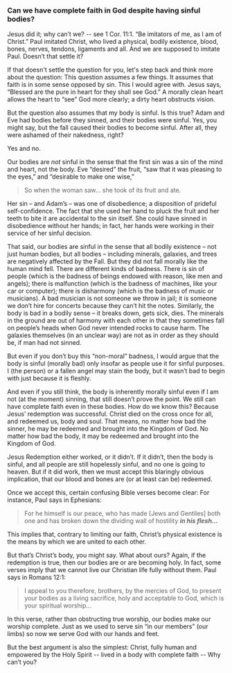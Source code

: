 ### Can we have complete faith in God despite having sinful bodies? 


Jesus did it; why can’t we? -- see 1 Cor. 11:1. “Be imitators of me, as I am of Christ.” Paul imitated Christ, who lived a physical, bodily existence, blood, bones, nerves, tendons, ligaments and all. And we are supposed to imitate Paul. Doesn’t that settle it?  

If that doesn't settle the question for you, let's step back and think more about the question: This question assumes a few things. It assumes that faith is in some sense opposed by sin. This I would agree with. Jesus says, “Blessed are the pure in heart for they shall see God.” A morally clean heart allows the heart to “see” God more clearly; a dirty heart obstructs vision.

But the question also assumes that my body is sinful. Is this true? Adam and Eve had bodies before they sinned, and their bodies were sinful. Yes, you might say, but the fall caused their bodies to become sinful. After all, they were ashamed of their nakedness, right? 

Yes and no. 

Our bodies are *not* sinful in the sense that the first sin was a sin of the mind and heart, not the body. Eve “desired” the fruit, “saw that it was pleasing to the eyes,” and “desirable to make one wise,” 

>So when the woman saw…  she 	took of its fruit and ate.

Her sin – and Adam’s – was one of disobedience; a disposition of prideful self-confidence. The fact that she used her hand to pluck the fruit and her teeth to bite it are accidental to the sin itself. She could have sinned in disobedience without her hands; in fact, her hands were working in their service of her sinful decision. 

That said, our bodies are sinful in the sense that all bodily existence – not just human bodies, but all bodies – including minerals, galaxies, and trees are negatively affected by the Fall. But they did not fall morally like the human mind fell. There are different kinds of badness. There is sin of people (which is the badness of beings endowed with reason, like men and angels); there is malfunction (which is the badness of machines, like your car or computer); there is disharmony (which is the badness of music or musicians). A bad musician is not someone we throw in jail; it is someone we don’t hire for concerts because they can’t hit the notes.  Similarly, the body is bad in a bodily sense – it breaks down, gets sick, dies. The minerals in the ground are out of harmony with each other in that they sometimes fall on people’s heads when God never intended rocks to cause harm. The galaxies themselves (in an unclear way) are not as in order as they should be, if man had not sinned.

But even if you don’t buy this “non-moral” badness, I would argue that the body is sinful (morally bad) only insofar as people use it for sinful purposes. I (the person) or a fallen angel may stain the body, but it wasn’t bad to begin with just because it is fleshly. 

And even if you still think, the body is inherently morally sinful even if I am not (at the moment) sinning, that still doesn’t prove the point. We still can have complete faith even in these bodies. How do we know this? Because Jesus’ redemption was successful. Christ died on the cross once for all, and redeemed us, body and soul. That means, no matter how bad the sinner, he may be redeemed and brought into the Kingdom of God. No matter how bad the body, it may be redeemed and brought into the Kingdom of God. 

Jesus Redemption either worked, or it didn’t. If it didn’t, then the body is sinful, and all people are still hopelessly sinful, and no one is going to heaven. But if it did work, then we must accept this blaringly obvious implication, that our blood and bones are (or at least can be) redeemed. 

Once we accept this, certain confusing Bible verses become clear: For instance, Paul says in Ephesians:

> For he himself is our peace, who has made [Jews and Gentiles] both one and has broken down the dividing wall of hostility ***in his flesh...***

This implies that, contrary to limiting our faith, Christ’s physical existence is the means by which we are united to each other. 

But that’s Christ’s body, you might say. What about ours? Again, if the redemption is true, then our bodies are or are becoming holy. In fact, some verses imply that we cannot live our Christian life fully without them. Paul says in Romans 12:1:

> I appeal to you therefore, brothers, by the mercies of God, to present your bodies as a living sacrifice, holy and acceptable to God, which is your spiritual worship...

In this verse, rather than obstructing true worship, our bodies make our worship complete. Just as we used to serve sin “in our members” (our limbs) so now we serve God with our hands and feet. 

But the best argument is also the simplest: Christ, fully human and empowered by the Holy Spirit -- lived in a body with complete faith -- Why can’t you? 

